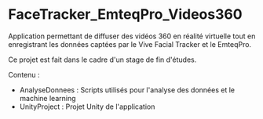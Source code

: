 # FaceTracker_EmteqPro_Videos360

Application permettant de diffuser des vidéos 360 en réalité virtuelle tout en enregistrant les données captées par le Vive Facial Tracker et le EmteqPro.

Ce projet est fait dans le cadre d'un stage de fin d'études.

Contenu :
* AnalyseDonnees : Scripts utilisés pour l'analyse des données et le machine learning
* UnityProject : Projet Unity de l'application
